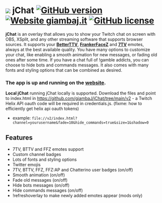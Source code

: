 # [![](https://www.giambaj.it/twitch/jchat/img/peepoHappysmall.png)](#) jChat [![GitHub version](https://img.shields.io/badge/release-v2.3.4-blue)](#) [![Website giambaj.it](https://img.shields.io/website-up-down-green-red/https/giambaj.it.svg)](https://www.giambaj.it/twitch/jchat/) [![GitHub license](https://img.shields.io/github/license/giambaJ/jChat)](https://github.com/giambaJ/jChat/blob/main/LICENSE)

**jChat** is an overlay that allows you to show your Twitch chat on screen with OBS, XSplit, and any other streaming software that supports browser sources. It supports your [**BetterTTV**](https://betterttv.com/), [**FrankerFaceZ**](https://www.frankerfacez.com/) and [**7TV**](https://7tv.app/) emotes, always at the best available quality. You have many options to customize your chat, like enabling a smooth animation for new messages, or fading old ones after some time. If you have a chat full of !gamble addicts, you can choose to hide bots and commands messages. It also comes with many fonts and styling options that can be combined as desired.
### The app is up and running on the [**website**](https://www.giambaj.it/twitch/jchat/).

**Local jChat** running jChat locally is supported.  Download the files and point to index.html in https://github.com/giambaJ/jChat/tree/main/v2 - a Twitch Helix API oauth code will be required in credentials.js. (fixme: how to efficiently get helix api oauth tokens)
* example: `file://v2/index.html?channel=yourusername&fade=10&hide_commands=true&size=1&shadow=0`

## Features
- 7TV, BTTV and FFZ emotes support
- Custom channel badges
- Lots of fonts and styling options
- Twitter emojis
- 7TV, BTTV, FFZ, FFZ:AP and Chatterino user badges (on/off)
- Smooth animation (on/off)
- Fade old messages (on/off)
- Hide bots messages (on/off)
- Hide commands messages (on/off)
- !refreshoverlay to make newly added emotes appear (mods only)
